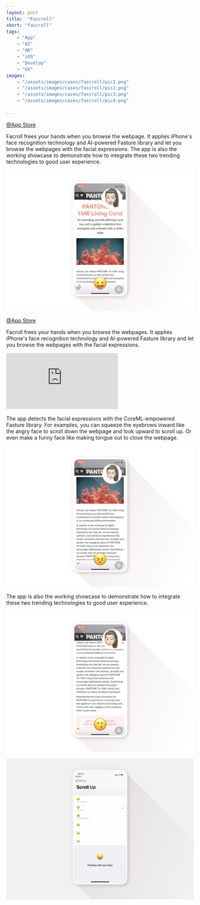 ```yaml
---
layout: post
title:  "Fascroll"
short: "fascroll"
tags:
    - "App"
    - "AI"
    - "AR"
    - "iOS"
    - "Develop"
    - "UX"
images: 
    - "/assets/images/cases/fascroll/pic1.png"
    - "/assets/images/cases/fascroll/pic2.png"
    - "/assets/images/cases/fascroll/pic3.png"
    - "/assets/images/cases/fascroll/pic4.png"

---
```

[@App Store](https://apps.apple.com/app/fascroll/id1443704703)

<!--summary-->

Facroll frees your hands when you browse the webpage. It applies iPhone's face recognition technology and AI-powered Fasture library and let you browse the webpages with the facial expressions. The app is also the working showcase to demonstrate how to integrate these two trending technologies to good user experience.

<!--more-->
![Web surfing with your face](/assets/images/cases/fascroll/pic1.png)

[@App Store](https://apps.apple.com/app/fascroll/id1443704703)

Facroll frees your hands when you browse the webpages. It applies iPhone's face recognition technology and AI-powered Fasture library and let you browse the webpages with the facial expressions.

<div class="video-embed"><iframe src="https://www.youtube.com/embed/5LRTkAtT9b8" frameborder="0" allow="accelerometer; autoplay; encrypted-media; gyroscope; picture-in-picture" allowfullscreen></iframe></div>

The app detects the facial expressions with the CoreML-empowered Fasture library. For examples, you can squeeze the eyebrows inward like the angry face to scroll down the webpage and look upward to scroll up. Or even make a funny face like making tongue out to close the webpage.

![Web surfing with your face](/assets/images/cases/fascroll/pic2.png)

The app is also the working showcase to demonstrate how to integrate these two trending technologies to good user experience.

![Web surfing with your face](/assets/images/cases/fascroll/pic3.png)

![Web surfing with your face](/assets/images/cases/fascroll/pic4.png)